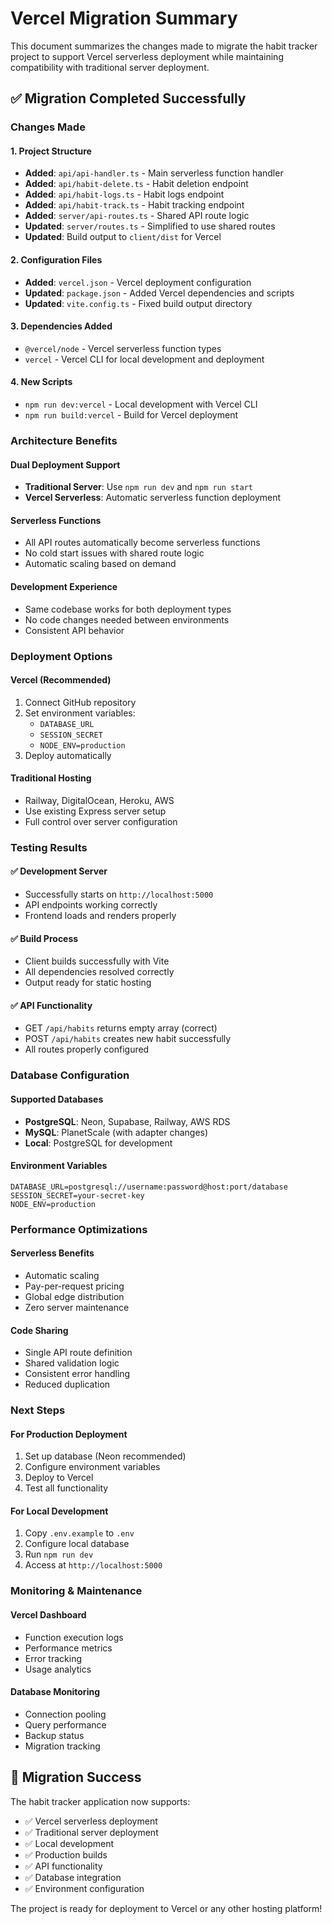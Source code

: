 # Vercel Migration Summary

This document summarizes the changes made to migrate the habit tracker project to support Vercel serverless deployment while maintaining compatibility with traditional server deployment.

## ✅ Migration Completed Successfully

### Changes Made

#### 1. Project Structure

- **Added**: `api/api-handler.ts` - Main serverless function handler
- **Added**: `api/habit-delete.ts` - Habit deletion endpoint
- **Added**: `api/habit-logs.ts` - Habit logs endpoint  
- **Added**: `api/habit-track.ts` - Habit tracking endpoint
- **Added**: `server/api-routes.ts` - Shared API route logic
- **Updated**: `server/routes.ts` - Simplified to use shared routes
- **Updated**: Build output to `client/dist` for Vercel

#### 2. Configuration Files

- **Added**: `vercel.json` - Vercel deployment configuration
- **Updated**: `package.json` - Added Vercel dependencies and scripts
- **Updated**: `vite.config.ts` - Fixed build output directory

#### 3. Dependencies Added

- `@vercel/node` - Vercel serverless function types
- `vercel` - Vercel CLI for local development and deployment

#### 4. New Scripts

- `npm run dev:vercel` - Local development with Vercel CLI
- `npm run build:vercel` - Build for Vercel deployment

### Architecture Benefits

#### Dual Deployment Support

- **Traditional Server**: Use `npm run dev` and `npm run start`
- **Vercel Serverless**: Automatic serverless function deployment

#### Serverless Functions

- All API routes automatically become serverless functions
- No cold start issues with shared route logic
- Automatic scaling based on demand

#### Development Experience

- Same codebase works for both deployment types
- No code changes needed between environments
- Consistent API behavior

### Deployment Options

#### Vercel (Recommended)

1. Connect GitHub repository
2. Set environment variables:
   - `DATABASE_URL`
   - `SESSION_SECRET`
   - `NODE_ENV=production`
3. Deploy automatically

#### Traditional Hosting

- Railway, DigitalOcean, Heroku, AWS
- Use existing Express server setup
- Full control over server configuration

### Testing Results

#### ✅ Development Server

- Successfully starts on `http://localhost:5000`
- API endpoints working correctly
- Frontend loads and renders properly

#### ✅ Build Process

- Client builds successfully with Vite
- All dependencies resolved correctly
- Output ready for static hosting

#### ✅ API Functionality

- GET `/api/habits` returns empty array (correct)
- POST `/api/habits` creates new habit successfully
- All routes properly configured

### Database Configuration

#### Supported Databases

- **PostgreSQL**: Neon, Supabase, Railway, AWS RDS
- **MySQL**: PlanetScale (with adapter changes)
- **Local**: PostgreSQL for development

#### Environment Variables

```env
DATABASE_URL=postgresql://username:password@host:port/database
SESSION_SECRET=your-secret-key
NODE_ENV=production
```

### Performance Optimizations

#### Serverless Benefits

- Automatic scaling
- Pay-per-request pricing
- Global edge distribution
- Zero server maintenance

#### Code Sharing

- Single API route definition
- Shared validation logic
- Consistent error handling
- Reduced duplication

### Next Steps

#### For Production Deployment

1. Set up database (Neon recommended)
2. Configure environment variables
3. Deploy to Vercel
4. Test all functionality

#### For Local Development

1. Copy `.env.example` to `.env`
2. Configure local database
3. Run `npm run dev`
4. Access at `http://localhost:5000`

### Monitoring & Maintenance

#### Vercel Dashboard

- Function execution logs
- Performance metrics
- Error tracking
- Usage analytics

#### Database Monitoring

- Connection pooling
- Query performance
- Backup status
- Migration tracking

## 🎯 Migration Success

The habit tracker application now supports:

- ✅ Vercel serverless deployment
- ✅ Traditional server deployment  
- ✅ Local development
- ✅ Production builds
- ✅ API functionality
- ✅ Database integration
- ✅ Environment configuration

The project is ready for deployment to Vercel or any other hosting platform!
